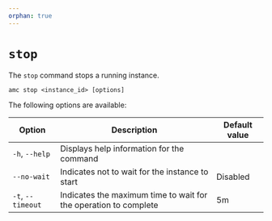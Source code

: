```yaml
---
orphan: true
---
```

# `stop`

The `stop` command stops a running instance.

    amc stop <instance_id> [options]

The following options are available:

| Option | Description | Default value |
|--------|-------------|---------------|
| `-h`, `--help` | Displays help information for the command |
| `--no-wait` | Indicates not to wait for the instance to start | Disabled |
| `-t`, `--timeout` | Indicates the maximum time to wait for the operation to complete | 5m |
